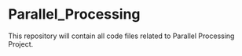 # Parallel_Processing
 This repository will contain all code files related to Parallel Processing Project.
